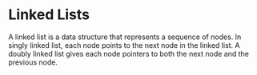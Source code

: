 # Linked Lists

A linked list is a data structure that represents a sequence of nodes. In singly linked list, each node points to the next node in the linked list.
A doubly linked list gives each node pointers to both the next node and the previous node.

